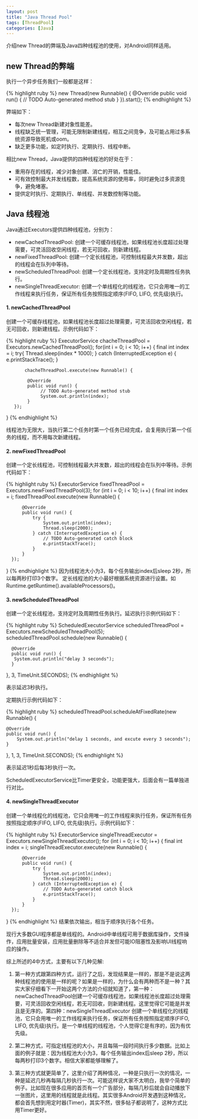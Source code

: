 ```yaml
---
layout: post
title: "Java Thread Pool"
tags: [ThreadPool]
categories: [Java]
---
```


介绍new Thread的弊端及Java四种线程池的使用，对Android同样适用。

## new Thread的弊端

执行一个异步任务我们一般都是这样：

{% highlight ruby %}
new Thread(new Runnable() { 
    @Override
    public void run() {
        // TODO Auto-generated method stub
    }
}).start();
{% endhighlight %}

弊端如下：

* 每次new Thread新建对象性能差。
* 线程缺乏统一管理，可能无限制新建线程，相互之间竞争，及可能占用过多系统资源导致死机或oom。
* 缺乏更多功能，如定时执行、定期执行、线程中断。

相比new Thread，Java提供的四种线程池的好处在于：

* 重用存在的线程，减少对象创建、消亡的开销，性能佳。
* 可有效控制最大并发线程数，提高系统资源的使用率，同时避免过多资源竞争，避免堵塞。
* 提供定时执行、定期执行、单线程、并发数控制等功能。

<!-- more -->

## Java 线程池

Java通过Executors提供四种线程池，分别为：

* newCachedThreadPool: 创建一个可缓存线程池，如果线程池长度超过处理需要，可灵活回收空闲线程，若无可回收，则新建线程。
* newFixedThreadPool: 创建一个定长线程池，可控制线程最大并发数，超出的线程会在队列中等待。
* newScheduledThreadPool: 创建一个定长线程池，支持定时及周期性任务执行。
* newSingleThreadExecutor: 创建一个单线程化的线程池，它只会用唯一的工作线程来执行任务，保证所有任务按照指定顺序(FIFO, LIFO, 优先级)执行。

#### 1. newCachedThreadPool

创建一个可缓存线程池，如果线程池长度超过处理需要，可灵活回收空闲线程，若无可回收，则新建线程。示例代码如下：

{% highlight ruby %}
ExecutorService chacheThreadPool = Executors.newCachedThreadPool();
      for(int i = 0; i < 10; i++) {
           final int index = i;
           try{
                Thread.sleep(index * 1000);
           } catch (InterruptedException e) {
                e.printStackTrace();
           }
   
           chacheThreadPool.execute(new Runnable() {
    
            @Override
            public void run() {
                 // TODO Auto-generated method stub
                 System.out.println(index); 
            }
       });
  }
{% endhighlight %}

线程池为无限大，当执行第二个任务时第一个任务已经完成，会复用执行第一个任务的线程，而不用每次新建线程。

#### 2. newFixedThreadPool

创建一个定长线程池，可控制线程最大并发数，超出的线程会在队列中等待。示例代码如下：

{% highlight ruby %}
ExecutorService fixedThreadPool = Executors.newFixedThreadPool(3);
  for (int i = 0; i < 10; i++) {
      final int index = i;
      fixedThreadPool.execute(new Runnable() {
   
          @Override
          public void run() {
              try {
                  System.out.println(index);
                  Thread.sleep(2000);
              } catch (InterruptedException e) {
                  // TODO Auto-generated catch block
                  e.printStackTrace();
              }
          }
      });
  }
{% endhighlight %}
因为线程池大小为3，每个任务输出index后sleep 2秒，所以每两秒打印3个数字。
定长线程池的大小最好根据系统资源进行设置。如Runtime.getRuntime().availableProcessors()。

#### 3. newScheduledThreadPool

创建一个定长线程池，支持定时及周期性任务执行。延迟执行示例代码如下：

{% highlight ruby %}
ScheduledExecutorService scheduledThreadPool = Executors.newScheduledThreadPool(5);
  scheduledThreadPool.schedule(new Runnable() {
   
      @Override
      public void run() {
       System.out.println("delay 3 seconds");
      }
  }, 3, TimeUnit.SECONDS);
{% endhighlight %}

表示延迟3秒执行。

定期执行示例代码如下：

{% highlight ruby %}
scheduledThreadPool.scheduleAtFixedRate(new Runnable() {
 
    @Override
    public void run() {
        System.out.println("delay 1 seconds, and excute every 3 seconds");
    }
}, 1, 3, TimeUnit.SECONDS);
{% endhighlight %}

表示延迟1秒后每3秒执行一次。

ScheduledExecutorService比Timer更安全，功能更强大，后面会有一篇单独进行对比。

#### 4. newSingleThreadExecutor

创建一个单线程化的线程池，它只会用唯一的工作线程来执行任务，保证所有任务按照指定顺序(FIFO, LIFO, 优先级)执行。示例代码如下：

{% highlight ruby %}
ExecutorService singleThreadExecutor = Executors.newSingleThreadExecutor();
  for (int i = 0; i < 10; i++) {
      final int index = i;
      singleThreadExecutor.execute(new Runnable() {
   
          @Override
          public void run() {
              try {
                  System.out.println(index);
                  Thread.sleep(2000);
              } catch (InterruptedException e) {
                  // TODO Auto-generated catch block
                  e.printStackTrace();
              }
          }
      });
  }
{% endhighlight %}
结果依次输出，相当于顺序执行各个任务。

现行大多数GUI程序都是单线程的。Android中单线程可用于数据库操作，文件操作，应用批量安装，应用批量删除等不适合并发但可能IO阻塞性及影响UI线程响应的操作。

综上所述的4中方式，主要有以下几种见解:

1. 第一种方式跟第四种方式，运行了之后，发现结果是一样的，那是不是说这两种线程池的使用是一样的呢？如果是一样的，为什么会有两种而不是一种？其实大家仔细看下一开始这两个方法的介绍就知道了，第一种：newCachedThreadPool创建一个可缓存线程池，如果线程池长度超过处理需要，可灵活回收空闲线程，若无可回收，则新建线程。这里觉得它可能是并发且是无序的。第四种：newSingleThreadExecutor 创建一个单线程化的线程池，它只会用唯一的工作线程来执行任务，保证所有任务按照指定顺序(FIFO, LIFO, 优先级)执行。是一个单线程的线程池，个人觉得它是有序的，因为有优先级。

2. 第二种方式，可指定线程池的大小，并且每隔一段时间执行多少数据。比如上面的例子就是：因为线程池大小为3，每个任务输出index后sleep 2秒，所以每两秒打印3个数字。相信大家都能够理解了。

3. 第三种方式就更简单了，这里介绍了两种情况，一种是只执行一次的情况，一种是延迟几秒再每隔几秒执行一次。可能这样说大家不太明白，我举个简单的例子。比如现在很多应用的首页有一个广告部分，每隔几秒后就会自动播放下一张图片，这里用的线程就是此线程。其实很多Android开发遇到这种情况，都会首先想到用定时器(Timer)，其实不然，很多帖子都说明了，这种方式比用Timer更好。